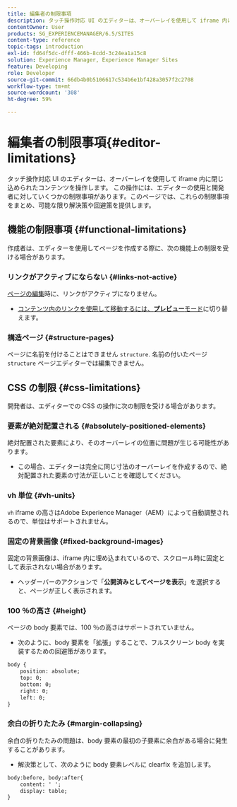 ```yaml
---
title: 編集者の制限事項
description: タッチ操作対応 UI のエディターは、オーバーレイを使用して iframe 内に閉じ込められたコンテンツを操作します。 この操作には、エディターの使用と開発者に対していくつかの制限事項があります。
contentOwner: User
products: SG_EXPERIENCEMANAGER/6.5/SITES
content-type: reference
topic-tags: introduction
exl-id: fd64f5dc-dfff-466b-8cdd-3c24ea1a15c8
solution: Experience Manager, Experience Manager Sites
feature: Developing
role: Developer
source-git-commit: 66db4b0b5106617c534b6e1bf428a3057f2c2708
workflow-type: tm+mt
source-wordcount: '308'
ht-degree: 59%

---
```


# 編集者の制限事項{#editor-limitations}

タッチ操作対応 UI のエディターは、オーバーレイを使用して iframe 内に閉じ込められたコンテンツを操作します。 この操作には、エディターの使用と開発者に対していくつかの制限事項があります。このページでは、これらの制限事項をまとめ、可能な限り解決策や回避策を提供します。

## 機能の制限事項 {#functional-limitations}

作成者は、エディターを使用してページを作成する際に、次の機能上の制限を受ける場合があります。

### リンクがアクティブにならない {#links-not-active}

[ページの編集](/help/sites-authoring/editing-content.md)時に、リンクがアクティブになりません。

* [コンテンツ内のリンクを使用して移動するには、**プレビュー**&#x200B;モード](/help/sites-authoring/editing-content.md#preview-mode)に切り替えます。

### 構造ページ {#structure-pages}

ページに名前を付けることはできません `structure`. 名前の付いたページ `structure` ページエディターでは編集できません。

## CSS の制限 {#css-limitations}

開発者は、エディターでの CSS の操作に次の制限を受ける場合があります。

### 要素が絶対配置される {#absolutely-positioned-elements}

絶対配置された要素により、そのオーバーレイの位置に問題が生じる可能性があります。

* この場合、エディターは完全に同じ寸法のオーバーレイを作成するので、絶対配置された要素の寸法が正しいことを確認してください。

### vh 単位 {#vh-units}

`vh` iframe の高さはAdobe Experience Manager（AEM）によって自動調整されるので、単位はサポートされません。

### 固定の背景画像 {#fixed-background-images}

固定の背景画像は、iframe 内に埋め込まれているので、スクロール時に固定として表示されない場合があります。

* ヘッダーバーのアクションで「**公開済みとしてページを表示**」を選択すると、ページが正しく表示されます。

### 100 ％の高さ {#height}

ページの body 要素では、100 ％の高さはサポートされていません。

* 次のように、body 要素を「拡張」することで、フルスクリーン body を実装するための回避策があります。

```xml
body {
    position: absolute;
    top: 0;
    bottom: 0;
    right: 0;
    left: 0;
}
```

### 余白の折りたたみ {#margin-collapsing}

余白の折りたたみの問題は、body 要素の最初の子要素に余白がある場合に発生することがあります。

* 解決策として、次のように body 要素レベルに clearfix を追加します。

```xml
body:before, body:after{
    content: ' ';
    display: table;
}
```
